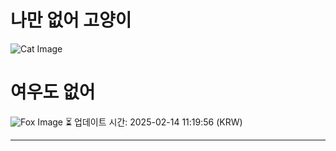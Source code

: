 
# 나만 없어 고양이

![Cat Image](https://cdn2.thecatapi.com/images/2jh.jpg)

# 여우도 없어
![Fox Image](https://randomfox.ca/images/32.jpg)
⏳ 업데이트 시간: 2025-02-14 11:19:56 (KRW)

---

